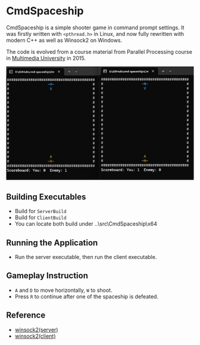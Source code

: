 # CmdSpaceship
CmdSpaceship is a simple shooter game in command prompt settings. 
It was firstly written with `<pthread.h>` in Linux, and now fully rewritten with modern C++ as well as Winsock2 on Windows.

The code is evolved from a course material from Parallel Processing course in [Multimedia University](https://www.mmu.edu.my/) in 2015.

![Watch the preview](cmd-spaceship-3.gif)

## Building Executables
- Build for `ServerBuild`
- Build for `ClientBuild`
- You can locate both build under ..\src\CmdSpaceship\x64

## Running the Application
- Run the server executable, then run the client executable.

## Gameplay Instruction
- `A` and `D` to move horizontally, `W` to shoot.
- Press `R` to continue after one of the spaceship is defeated.

## Reference
- [winsock2(server)](https://docs.microsoft.com/en-us/windows/win32/winsock/complete-server-code)
- [winsock2(client)](https://docs.microsoft.com/en-us/windows/win32/winsock/complete-client-code)
